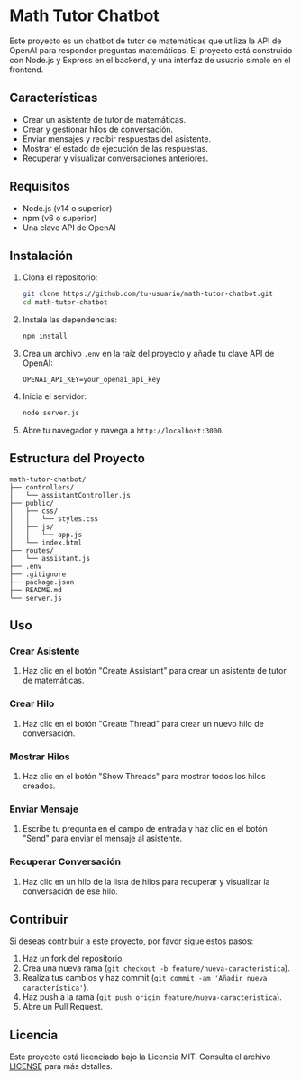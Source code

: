 # Math Tutor Chatbot

Este proyecto es un chatbot de tutor de matemáticas que utiliza la API de OpenAI para responder preguntas matemáticas. El proyecto está construido con Node.js y Express en el backend, y una interfaz de usuario simple en el frontend.

## Características

- Crear un asistente de tutor de matemáticas.
- Crear y gestionar hilos de conversación.
- Enviar mensajes y recibir respuestas del asistente.
- Mostrar el estado de ejecución de las respuestas.
- Recuperar y visualizar conversaciones anteriores.

## Requisitos

- Node.js (v14 o superior)
- npm (v6 o superior)
- Una clave API de OpenAI

## Instalación

1. Clona el repositorio:

   ```bash
   git clone https://github.com/tu-usuario/math-tutor-chatbot.git
   cd math-tutor-chatbot
   ```

2. Instala las dependencias:

   ```bash
   npm install
   ```

3. Crea un archivo `.env` en la raíz del proyecto y añade tu clave API de OpenAI:

   ```plaintext
   OPENAI_API_KEY=your_openai_api_key
   ```

4. Inicia el servidor:

   ```bash
   node server.js
   ```

5. Abre tu navegador y navega a `http://localhost:3000`.

## Estructura del Proyecto

```
math-tutor-chatbot/
├── controllers/
│   └── assistantController.js
├── public/
│   ├── css/
│   │   └── styles.css
│   ├── js/
│   │   └── app.js
│   └── index.html
├── routes/
│   └── assistant.js
├── .env
├── .gitignore
├── package.json
├── README.md
└── server.js
```

## Uso

### Crear Asistente

1. Haz clic en el botón "Create Assistant" para crear un asistente de tutor de matemáticas.

### Crear Hilo

1. Haz clic en el botón "Create Thread" para crear un nuevo hilo de conversación.

### Mostrar Hilos

1. Haz clic en el botón "Show Threads" para mostrar todos los hilos creados.

### Enviar Mensaje

1. Escribe tu pregunta en el campo de entrada y haz clic en el botón "Send" para enviar el mensaje al asistente.

### Recuperar Conversación

1. Haz clic en un hilo de la lista de hilos para recuperar y visualizar la conversación de ese hilo.

## Contribuir

Si deseas contribuir a este proyecto, por favor sigue estos pasos:

1. Haz un fork del repositorio.
2. Crea una nueva rama (`git checkout -b feature/nueva-caracteristica`).
3. Realiza tus cambios y haz commit (`git commit -am 'Añadir nueva característica'`).
4. Haz push a la rama (`git push origin feature/nueva-caracteristica`).
5. Abre un Pull Request.

## Licencia

Este proyecto está licenciado bajo la Licencia MIT. Consulta el archivo [LICENSE](LICENSE) para más detalles.

